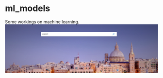 # ml_models
Some workings on machine learning.
![screen-snap](https://github.com/sitongligit/ml_models/blob/dev1/pic.PNG)
